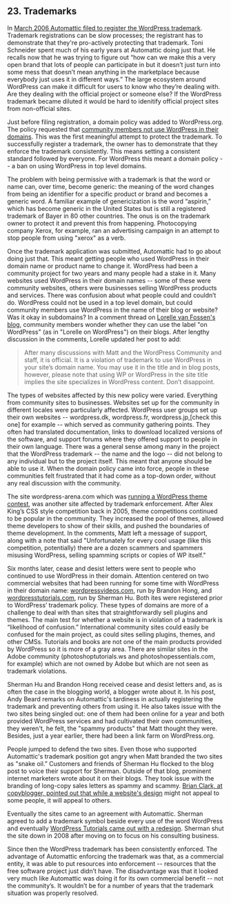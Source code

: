 ## 23. Trademarks

In [March 2006 Automattic filed to register the WordPress trademark](http://www.trademarks411.com/marks/78826734). Trademark registrations can be slow processes; the registrant has to demonstrate that they're pro-actively protecting that trademark. Toni Schneider spent much of his early years at Automattic doing just that. He recalls now that he was trying to figure out “how can we make this a very open brand that lots of people can participate in but it doesn’t just turn into some mess that doesn’t mean anything in the marketplace because everybody just uses it in different ways.” The large ecosystem around WordPress can make it difficult for users to know who they’re dealing with. Are they dealing with the official project or someone else? If the WordPress trademark became diluted it would be hard to idenitify official project sites from non-official sites. 		

Just before filing registration, a domain policy was added to WordPress.org. The policy requested that [community members not use WordPress in their domains](https://web.archive.org/web/20060221154915/http://wordpress.org/about/domains/).  This was the first meaningful attempt to protect the trademark. To successfully register a trademark, the owner has to demonstrate that they enforce the trademark consistently. This means setting a consistent standard followed by everyone. For WordPress this meant a domain policy -- a ban on using WordPress in top level domains.

The problem with being permissive with a trademark is that the word or name can, over time, become generic: the meaning of the word changes from being an identifier for a specific product or brand and becomes a generic word. A familiar example of genericization is the word “aspirin,” which has become generic in the United States but is still a registered trademark of Bayer in 80 other countries. The onus is on the trademark owner to protect it and prevent this from happening. Photocopying company Xerox, for example, ran an advertising campaign in an attempt to stop people from using "xerox" as a verb. 
	
Once the trademark application was submitted, Automattic had to go about doing just that. This meant getting people who used WordPress in their domain name or product name to change it. WordPress had been a community project for two years and many people had a stake in it. Many websites used WordPress in their domain names -- some of these were community websites, others were businesses selling WordPress products and services. There was confusion about what people could and couldn’t do. WordPress could not be used in a top level domain, but could community members use WordPress in the name of their blog or website? Was it okay in subdomains? In a comment thread on [Lorelle van Fossen's blog](http://lorelle.wordpress.com/2006/10/26/using-wordpress-in-your-domain-name-dont/), community members wonder whether they can use the label "on WordPress" (as in "Lorelle on WordPress") on their blogs. After lengthy discussion in the comments, Lorelle updated her post to add:

> After many discussions with Matt and the WordPress Community and staff, it is official. It is a violation of trademark to use WordPress in your site’s domain name. You may use it in the title and in blog posts, however, please note that using WP or WordPress in the site title implies the site specializes in WordPress content. Don’t disappoint.		
 
The types of websites affected by this new policy were varied. Everything from community sites to businesses. Websites set up for the community in different locales were particularly affected. WordPress user groups set up their own websites -- wordpress.dk, wordpress.fr, wordpress.jp,[check this one] for example -- which served as community gathering points. They often had translated documentation, links to download localized versions of the software, and support forums where they offered support to people in their own language. There was a general sense among many in the project that the WordPress trademark -- the name and the logo -- did not belong to any individual but to the project itself. This meant that anyone should be able to use it. When the domain policy came into force, people in these communities felt frustrated that it had come as a top-down order, without any real discussion with the community.

The site wordpress-arena.com which was [running a WordPress theme contest](https://web.archive.org/web/20060422014104/http://www.arenawp.com/?p=10), was another site affected by trademark enforcement. After Alex King’s CSS style competition back in 2005, theme competitions continued to be popular in the community. They increased the pool of themes, allowed theme developers to show of their skills, and pushed the boundaries of theme development. In the comments, Matt left a message of support, along with a note that said "Unfortunately for every cool usage (like this competition, potentially) there are a dozen scammers and spammers misusing WordPress, selling spamming scripts or copies of WP itself."		

Six months later, cease and desist letters were sent to people who continued to use WordPress in their domain. Attention centered on two commercial websites that had been running for some time with WordPress in their domain name: [wordpressvideos.com](https://web.archive.org/web/20060402224841/http://wordpressvideos.com/), run by Brandon Hong, and [wordpresstutorials.com](https://web.archive.org/web/20060705071350/http://www.wordpresstutorials.com/), run by Sherman Hu. Both ites were registered prior to WordPress’ trademark policy. These types of domains are more of a challenge to deal with than sites that straightforwardly sell plugins and themes. The main test for whether a website is in violation of a trademark is “likelihood of confusion.” International community sites could easily be confused for the main project, as could sites selling plugins, themes, and other CMSs. Tutorials and books are not one of the main products provided by WordPress so it is more of a gray area. There are similar sites in the Adobe community (photoshoptutorials.ws and photoshopessentials.com, for example) which are not owned by Adobe but which are not seen as trademark violations. 

Sherman Hu and Brandon Hong received cease and desist letters and, as is often the case in the blogging world, a blogger wrote about it. In his post, Andy Beard remarks on Automattic's tardiness in actually registering the trademark and preventing others from using it. He also takes issue with the two sites being singled out: one of them had been online for a year and both provided WordPress services and had cultivated their own communities, they weren't, he felt, the "spammy products" that Matt thought they were. Besides, just a year earlier, there had been a link farm on WordPress.org.		

People jumped to defend the two sites. Even those who supported Automattic's trademark position got angry when Matt branded the two sites as "snake oil.” Customers and friends of Sherman Hu flocked to the blog post to voice their support for Sherman. Outside of that blog, prominent internet marketers wrote about it on their blogs. They took issue with the branding of long-copy sales letters as spammy and scammy. [Brian Clark, at copyblogger, pointed out that while a website's design](http://www.copyblogger.com/does-your-copy-look-spammy/) might not appeal to some people, it will appeal to others. 

Eventually the sites came to an agreement with Automattic. Sherman agreed to add a trademark symbol beside every use of the word WordPress and eventually [WordPress Tutorials came out with a redesign](https://web.archive.org/web/20061130162903/http://www.wordpresstutorials.com/?). Sherman shut the site down in 2008 after moving on to focus on his consulting business.

Since then the WordPress trademark has been consistently enforced. The advantage of Automattic enforcing the trademark was that, as a commercial entity, it was able to put resources into enforcement -- resources that the free software project just didn’t have. The disadvantage was that it looked very much like Automattic was doing it for its own commercial benefit -- not the community’s. It wouldn’t be for a number of years that the trademark situation was properly resolved.

